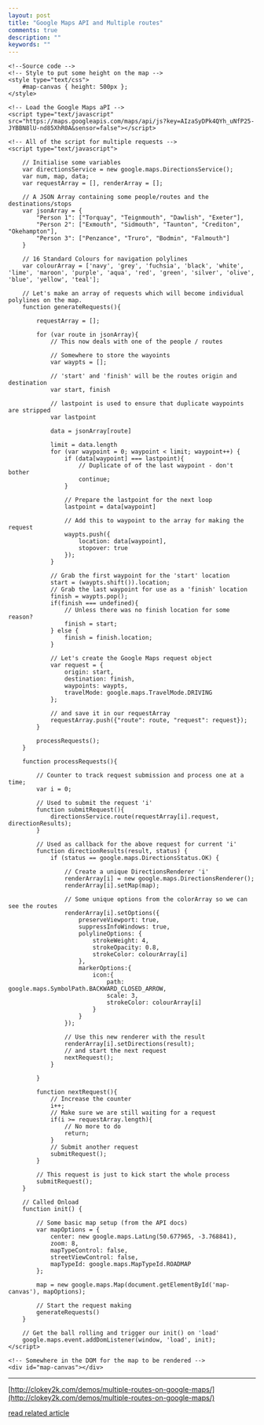 ```yaml
---
layout: post
title: "Google Maps API and Multiple routes"
comments: true
description: ""
keywords: ""
---
```


    <!--Source code -->
    <!-- Style to put some height on the map -->
    <style type="text/css">
        #map-canvas { height: 500px }; 
    </style>
    
    <!-- Load the Google Maps aPI -->
    <script type="text/javascript" src="https://maps.googleapis.com/maps/api/js?key=AIzaSyDPk4QYh_uNfP25-JYBBN8lU-nd85XhR0A&sensor=false"></script>
    
    <!-- All of the script for multiple requests -->
    <script type="text/javascript">
    
        // Initialise some variables
        var directionsService = new google.maps.DirectionsService();
        var num, map, data;
        var requestArray = [], renderArray = [];
    
        // A JSON Array containing some people/routes and the destinations/stops
        var jsonArray = {
            "Person 1": ["Torquay", "Teignmouth", "Dawlish", "Exeter"],
            "Person 2": ["Exmouth", "Sidmouth", "Taunton", "Crediton", "Okehampton"],
            "Person 3": ["Penzance", "Truro", "Bodmin", "Falmouth"]
        }
            
        // 16 Standard Colours for navigation polylines
        var colourArray = ['navy', 'grey', 'fuchsia', 'black', 'white', 'lime', 'maroon', 'purple', 'aqua', 'red', 'green', 'silver', 'olive', 'blue', 'yellow', 'teal'];
    
        // Let's make an array of requests which will become individual polylines on the map.
        function generateRequests(){
    
            requestArray = [];
    
            for (var route in jsonArray){
                // This now deals with one of the people / routes
    
                // Somewhere to store the wayoints
                var waypts = [];
                
                // 'start' and 'finish' will be the routes origin and destination
                var start, finish
                
                // lastpoint is used to ensure that duplicate waypoints are stripped
                var lastpoint
    
                data = jsonArray[route]
    
                limit = data.length
                for (var waypoint = 0; waypoint < limit; waypoint++) {
                    if (data[waypoint] === lastpoint){
                        // Duplicate of of the last waypoint - don't bother
                        continue;
                    }
                    
                    // Prepare the lastpoint for the next loop
                    lastpoint = data[waypoint]
    
                    // Add this to waypoint to the array for making the request
                    waypts.push({
                        location: data[waypoint],
                        stopover: true
                    });
                }
    
                // Grab the first waypoint for the 'start' location
                start = (waypts.shift()).location;
                // Grab the last waypoint for use as a 'finish' location
                finish = waypts.pop();
                if(finish === undefined){
                    // Unless there was no finish location for some reason?
                    finish = start;
                } else {
                    finish = finish.location;
                }
    
                // Let's create the Google Maps request object
                var request = {
                    origin: start,
                    destination: finish,
                    waypoints: waypts,
                    travelMode: google.maps.TravelMode.DRIVING
                };
    
                // and save it in our requestArray
                requestArray.push({"route": route, "request": request});
            }
    
            processRequests();
        }
    
        function processRequests(){
    
            // Counter to track request submission and process one at a time;
            var i = 0;
    
            // Used to submit the request 'i'
            function submitRequest(){
                directionsService.route(requestArray[i].request, directionResults);
            }
    
            // Used as callback for the above request for current 'i'
            function directionResults(result, status) {
                if (status == google.maps.DirectionsStatus.OK) {
                    
                    // Create a unique DirectionsRenderer 'i'
                    renderArray[i] = new google.maps.DirectionsRenderer();
                    renderArray[i].setMap(map);
    
                    // Some unique options from the colorArray so we can see the routes
                    renderArray[i].setOptions({
                        preserveViewport: true,
                        suppressInfoWindows: true,
                        polylineOptions: {
                            strokeWeight: 4,
                            strokeOpacity: 0.8,
                            strokeColor: colourArray[i]
                        },
                        markerOptions:{
                            icon:{
                                path: google.maps.SymbolPath.BACKWARD_CLOSED_ARROW,
                                scale: 3,
                                strokeColor: colourArray[i]
                            }
                        }
                    });
    
                    // Use this new renderer with the result
                    renderArray[i].setDirections(result);
                    // and start the next request
                    nextRequest();
                }
    
            }
    
            function nextRequest(){
                // Increase the counter
                i++;
                // Make sure we are still waiting for a request
                if(i >= requestArray.length){
                    // No more to do
                    return;
                }
                // Submit another request
                submitRequest();
            }
    
            // This request is just to kick start the whole process
            submitRequest();
        }
    
        // Called Onload
        function init() {
    
            // Some basic map setup (from the API docs) 
            var mapOptions = {
                center: new google.maps.LatLng(50.677965, -3.768841),
                zoom: 8,
                mapTypeControl: false,
                streetViewControl: false,
                mapTypeId: google.maps.MapTypeId.ROADMAP
            };
                
            map = new google.maps.Map(document.getElementById('map-canvas'), mapOptions);
    
            // Start the request making
            generateRequests()
        }
    
        // Get the ball rolling and trigger our init() on 'load'
        google.maps.event.addDomListener(window, 'load', init);
    </script>
    
    <!-- Somewhere in the DOM for the map to be rendered -->
    <div id="map-canvas"></div>

---

[http://clokey2k.com/demos/multiple-routes-on-google-maps/](http://clokey2k.com/demos/multiple-routes-on-google-maps/)

[read related article](http://clokey2k.com/articles/2012/displaying-multiple-routes-using-google-maps-api/)